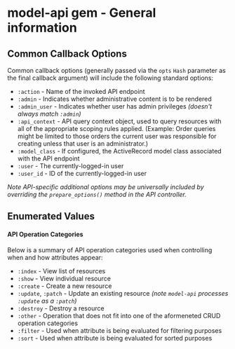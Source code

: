 # model-api gem - General information

## Common Callback Options
Common callback options (generally passed via the `opts` `Hash` parameter as the final callback
argument) will include the following standard options:

* `:action` - Name of the invoked API endpoint
* `:admin` - Indicates whether administrative content is to be rendered
* `:admin_user` - Indicates whether user has admin privileges *(doesn't always match `:admin`)*
* `:api_context` - API query context object, used to query resources with all of the appropriate
    scoping rules applied.  (Example: Order queries might be limited to those orders the current
    user was responsible for creating unless that user is an administrator.)
* `:model_class` - If configured, the ActiveRecord model class associated with the API endpoint
* `:user` - The currently-logged-in user
* `:user_id` - ID of the currently-logged-in user

*Note API-specific additional options may be universally included by overriding the
`prepare_options()` method in the API controller.*

## Enumerated Values


#### API Operation Categories
Below is a summary of API operation categories used when controlling when and how attributes appear:

* `:index` - View list of resources
* `:show` - View individual resource
* `:create` - Create a new resource
* `:update`, `:patch` - Update an existing resource *(note `model-api` processes `:update` as a
    `:patch`)*
* `:destroy` - Destroy a resource
* `:other` - Operation that does not fit into one of the aformeneted CRUD operation categories
* `:filter` - Used when attribute is being evaluated for filtering purposes
* `:sort` - Used when attribute is being evaluated for sorted purposes
